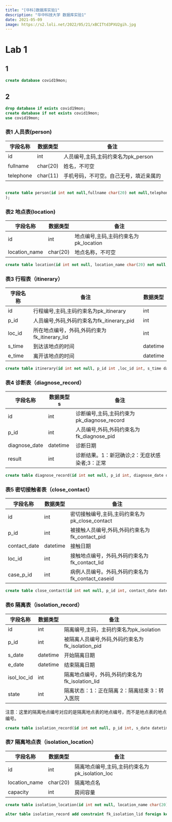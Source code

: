 ```yaml
---
title: "[华科]数据库实验1"
description: "华中科技大学 数据库实验1"
date: 2021-05-09
image: https://s2.loli.net/2022/05/21/xBCITtd3PXU2gih.jpg
---
```




# Lab 1

## 1

```sql
create database covid19mon;
```



## 2

```sql
drop database if exists covid19mon;
create database if not exists covid19mon;
use covid19mon;
```



### 表1 人员表(person)

| 字段名称  | 数据类型 | 备注                                   |
| --------- | -------- | -------------------------------------- |
| id        | int      | 人员编号,主码,主码约束名为pk_person    |
| fullname  | char(20) | 姓名，不可空                           |
| telephone | char(11) | 手机号码，不可空。自己无号，填近亲属的 |

```sql

create table person(id int not null,fullname char(20) not null,telephone char(11) not null,constraint pk_person primary key (id)
);
```

### 表2 地点表(location)

| 字段名称      | 数据类型 | 备注                                  |
| ------------- | -------- | ------------------------------------- |
| id            | int      | 地点编号,主码,主码约束名为pk_location |
| location_name | char(20) | 地点名称，不可空                      |

```sql
create table location(id int not null, location_name char(20) not null, constraint pk_location primary key (id));
```



### 表3 行程表（itinerary）

| 字段名称 | 备注                                          | 数据类型 |
| -------- | --------------------------------------------- | -------- |
| id       | 行程编号,主码,主码约束名为pk_itinerary        | int      |
| p_id     | 人员编号,外码,外码约束名为fk_itinerary_pid    | int      |
| loc_id   | 所在地点编号，外码,外码约束为fk_itinerary_lid | int      |
| s_time   | 到达该地点的时间                              | datetime |
| e_time   | 离开该地点的时间                              | datetime |

```sql
create table itinerary(id int not null, p_id int ,loc_id int, s_time datetime, e_time datetime, constraint pk_itinerary primary key (id), constraint fk_itinerary_pid foreign key(p_id) references person(id), constraint fk_itinerary_lid foreign key (loc_id) references location(id));
```



### 表4 诊断表（diagnose_record）

| 字段名称      | 数据类型s | 备注                                          |
| ------------- | --------- | --------------------------------------------- |
| id            | int       | 诊断编号,主码,主码约束为pk_diagnose_record    |
| p_id          | int       | 人员编号,外码,外码约束名为fk_diagnose_pid     |
| diagnose_date | datetime  | 诊断日期                                      |
| result        | int       | 诊断结果。1：新冠确诊;2：无症状感染者;3：正常 |

```sql
create table diagnose_record(id int not null, p_id int, diagnose_date datetime, result int, constraint pk_diagnose_record primary key (id), constraint fk_diagnose_pid foreign key (p_id) references person(id), check(result > 0 and result < 4));
```



### 表5 密切接触者表（close_contact）

| 字段名称     | 数据类型 | 备注                                             |
| ------------ | -------- | ------------------------------------------------ |
| id           | int      | 密切接触编号,主码,主码约束名为pk_close_contact   |
| p_id         | int      | 被接触人员编号,外码,外码约束名为fk_contact_pid   |
| contact_date | datetime | 接触日期                                         |
| loc_id       | int      | 接触地点编号，外码,外码约束名为fk_contact_lid    |
| case_p_id    | int      | 病例人员编号。外码,外码约束名为fk_contact_caseid |

```sql
create table close_contact(id int not null, p_id int, contact_date datetime, loc_id int, case_p_id int, constraint pk_close_contact primary key (id), constraint fk_contact_pid foreign key(p_id) references person(id), constraint fk_contact_lid foreign key(loc_id) references location(id), constraint fk_contact_caseid foreign key(case_p_id) references person(id));
```



### 表6 隔离表（isolation_record）

| 字段名称    | 数据类型 | 备注                                             |
| ----------- | -------- | ------------------------------------------------ |
| id          | int      | 隔离编号,主码，主码约束名为pk_isolation          |
| p_id        | int      | 被隔离人员编号,外码,外码约束名为fk_isolation_pid |
| s_date      | datetime | 开始隔离日期                                     |
| e_date      | datetime | 结束隔离日期                                     |
| isol_loc_id | int      | 隔离地点编号，外码,外码约束名为fk_isolation_lid  |
| state       | int      | 隔离状态：1：正在隔离 2：隔离结束 3：转入医院    |

注意：这里的隔离地点编号对应的是隔离地点表的地点编号，而不是地点表的地点编号。

```sql
create table isolation_record(id int not null, p_id int, s_date datetime, e_date datetime, isol_loc_id int, state int, constraint pk_isolation primary key(id), constraint fk_isolation_pid foreign key(p_id) references person(id), check(state>0 and state<4));
```



### 表7 隔离地点表（isolation_location）

| 字段名称      | 数据类型 | 备注                                           |
| ------------- | -------- | ---------------------------------------------- |
| id            | int      | 隔离地点编号,主码,主码约束名为pk_isolation_loc |
| location_name | char(20) | 隔离地点名                                     |
| capacity      | int      | 房间容量                                       |

```sql
create table isolation_location(id int not null, location_name char(20), capacity int, constraint pk_isolation_loc primary key(id));
```





```sql
alter table isolation_record add constraint fk_isolation_lid foreign key(isol_loc_id) references isolation_location(id);
```

